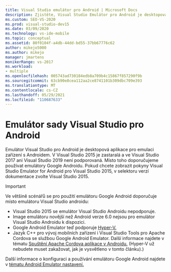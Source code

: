 ```yaml
---
title: Visual Studio emulátor pro Android | Microsoft Docs
description: Zjistěte, Visual Studio Emulátor pro Android je desktopová aplikace, která emuluje zařízení s Androidem.
ms.custom: SEO-VS-2020
ms.prod: visual-studio-dev15
ms.date: 03/09/2020
ms.technology: vs-ide-mobile
ms.topic: conceptual
ms.assetid: 80f0104f-a4db-44dd-bd55-37bb67776c62
author: mikejo5000
ms.author: mikejo
manager: jmartens
monikerRange: vs-2017
ms.workload:
- multiple
ms.openlocfilehash: 005743ad730184edb8a709b4c15867f857290f9b
ms.sourcegitcommit: 63cb90e8cea112aa2ce8741101b309dbc709e393
ms.translationtype: MT
ms.contentlocale: cs-CZ
ms.lasthandoff: 05/29/2021
ms.locfileid: "110687633"
---
```

# <a name="visual-studio-emulator-for-android"></a>Emulátor sady Visual Studio pro Android

Emulátor Visual Studio pro Android je desktopová aplikace pro emulaci zařízení s Androidem. V Visual Studio 2015 je zastaralá a ve Visual Studio 2017 ani Visual Studio 2019 není podporovaná. Místo toho doporučujeme používat emulátory Google Androidu. Pokud chcete zobrazit pokyny Visual Studio Emulator for Android pro Visual Studio 2015, v selektoru verzí dokumentace zvolte Visual Studio 2015.

> [!IMPORTANT]
> Ve většině scénářů se pro použití emulátoru Google Android doporučuje místo emulátoru Visual Studio androidu:
> - Visual Studio 2015 se emulátor Visual Studio Androidu nepodporuje.
> - Image emulátoru novější než Android verze 6.0 nejsou pro emulátor Visual Studio Androidu k dispozici.
> - Google Android Emulator teď podporuje [Hyper-V.](/xamarin/android/get-started/installation/android-emulator/hardware-acceleration#accelerating-with-hyper-v)
> - Jazyk C++ pro vývoj mobilních zařízení i Visual Studio Tools pro Apache Cordova se službou Google Android Emulator. Další informace najdete v tématu [Spuštění Apache Cordova aplikace v Androidu.](/previous-versions/visualstudio/cross-platform/tools-for-cordova/run-your-app/run-app-android#google-android-emulator) (Hyper-V už nebudete muset zakažovat, jak je vysvětleno v tomto článku).)
>
> Další informace o konfiguraci a používání emulátoru Google Android najdete v [tématu Android Emulator nastavení.](/xamarin/android/get-started/installation/android-emulator/)
